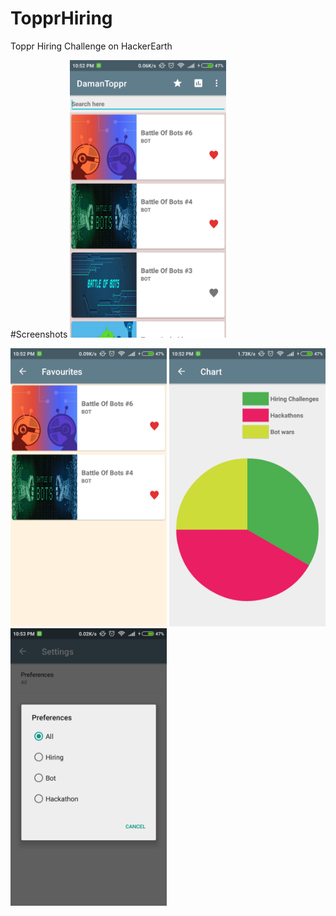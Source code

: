 # TopprHiring
Toppr Hiring Challenge on HackerEarth

#Screenshots
<img src="https://github.com/DamanSingh4321/TopprHiring/blob/master/screenshots/device-2016-10-05-225214.png" width="250">

<img src="https://github.com/DamanSingh4321/TopprHiring/blob/master/screenshots/device-2016-10-05-225231.png" width="250">

<img src="https://github.com/DamanSingh4321/TopprHiring/blob/master/screenshots/device-2016-10-05-225246.png" width="250">

<img src="https://github.com/DamanSingh4321/TopprHiring/blob/master/screenshots/device-2016-10-05-225306.png" width="250">

